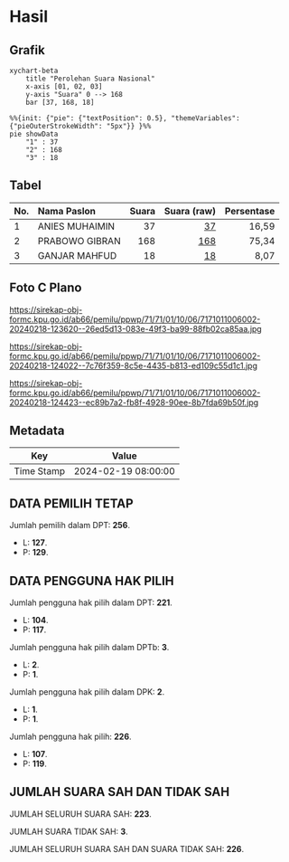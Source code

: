 # Hasil

## Grafik

```mermaid
xychart-beta
    title "Perolehan Suara Nasional"
    x-axis [01, 02, 03]
    y-axis "Suara" 0 --> 168
    bar [37, 168, 18]
```

```mermaid
%%{init: {"pie": {"textPosition": 0.5}, "themeVariables": {"pieOuterStrokeWidth": "5px"}} }%%
pie showData
    "1" : 37
    "2" : 168
    "3" : 18
```

## Tabel

| No. | Nama Paslon    | Suara | Suara (raw) | Persentase |
|:--- |:-------------- | -----:| -----------:| ----------:|
| 1   | ANIES MUHAIMIN | 37    | [37][p-1]   | 16,59      |
| 2   | PRABOWO GIBRAN | 168   | [168][p-2]  | 75,34      |
| 3   | GANJAR MAHFUD  | 18    | [18][p-3]   | 8,07       |


[p-1]: https://github.com/gigit-pemilu/pemilu-2024/blob/main/pilpres/hitung-suara/sub/71-sulawesi-utara/sub/71-kota-manado/sub/01-bunaken/sub/1006-tongkaina/sub/002-tps/sub/paslon-1.txt
[p-2]: https://github.com/gigit-pemilu/pemilu-2024/blob/main/pilpres/hitung-suara/sub/71-sulawesi-utara/sub/71-kota-manado/sub/01-bunaken/sub/1006-tongkaina/sub/002-tps/sub/paslon-2.txt
[p-3]: https://github.com/gigit-pemilu/pemilu-2024/blob/main/pilpres/hitung-suara/sub/71-sulawesi-utara/sub/71-kota-manado/sub/01-bunaken/sub/1006-tongkaina/sub/002-tps/sub/paslon-3.txt

## Foto C Plano

https://sirekap-obj-formc.kpu.go.id/ab66/pemilu/ppwp/71/71/01/10/06/7171011006002-20240218-123620--26ed5d13-083e-49f3-ba99-88fb02ca85aa.jpg

https://sirekap-obj-formc.kpu.go.id/ab66/pemilu/ppwp/71/71/01/10/06/7171011006002-20240218-124022--7c76f359-8c5e-4435-b813-ed109c55d1c1.jpg

https://sirekap-obj-formc.kpu.go.id/ab66/pemilu/ppwp/71/71/01/10/06/7171011006002-20240218-124423--ec89b7a2-fb8f-4928-90ee-8b7fda69b50f.jpg


## Metadata

| Key        | Value               |
| ---------- | ------------------- |
| Time Stamp | 2024-02-19 08:00:00 |


## DATA PEMILIH TETAP

Jumlah pemilih dalam DPT: **256**.
 * L: **127**.
 * P: **129**.

## DATA PENGGUNA HAK PILIH

Jumlah pengguna hak pilih dalam DPT: **221**.
 * L: **104**.
 * P: **117**.

Jumlah pengguna hak pilih dalam DPTb: **3**.
 * L: **2**.
 * P: **1**.

Jumlah pengguna hak pilih dalam DPK: **2**.
 * L: **1**.
 * P: **1**.

Jumlah pengguna hak pilih: **226**.
 * L: **107**.
 * P: **119**.

## JUMLAH SUARA SAH DAN TIDAK SAH

JUMLAH SELURUH SUARA SAH: **223**.

JUMLAH SUARA TIDAK SAH: **3**.

JUMLAH SELURUH SUARA SAH DAN SUARA TIDAK SAH: **226**.


